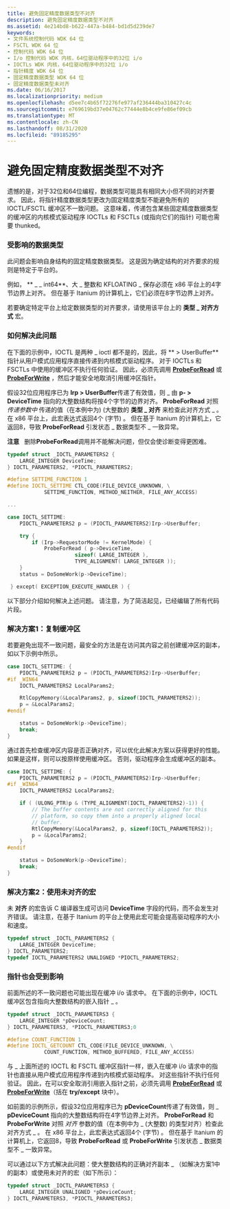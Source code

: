 ```yaml
---
title: 避免固定精度数据类型不对齐
description: 避免固定精度数据类型不对齐
ms.assetid: 4e214bd8-b622-447a-b484-bd1d5d239de7
keywords:
- 文件系统控制代码 WDK 64 位
- FSCTL WDK 64 位
- 控制代码 WDK 64 位
- I/o 控制代码 WDK 内核，64位驱动程序中的32位 i/o
- IOCTLs WDK 内核，64位驱动程序中的32位 i/o
- 指针精度 WDK 64 位
- 固定精度数据类型 WDK 64 位
- 固定精度数据类型未对齐
ms.date: 06/16/2017
ms.localizationpriority: medium
ms.openlocfilehash: d5ee7c4b65f72276fe977af236444ba310427c4c
ms.sourcegitcommit: e769619bd37e04762c77444e8b4ce9fe86ef09cb
ms.translationtype: MT
ms.contentlocale: zh-CN
ms.lasthandoff: 08/31/2020
ms.locfileid: "89185295"
---
```

# <a name="avoiding-misalignment-of-fixed-precision-data-types"></a>避免固定精度数据类型不对齐





遗憾的是，对于32位和64位编程，数据类型可能具有相同大小但不同的对齐要求。 因此，将指针精度数据类型更改为固定精度类型不能避免所有的 IOCTL/FSCTL 缓冲区不一致问题。 这意味着，传递包含某些固定精度数据类型的缓冲区的内核模式驱动程序 IOCTLs 和 FSCTLs (或指向它们的指针) 可能也需要 thunked。

### <a name="which-data-types-are-affected"></a>受影响的数据类型

此问题会影响自身结构的固定精度数据类型。 这是因为确定结构的对齐要求的规则是特定于平台的。

例如， ** \_ \_ int64**、大 \_ 整数和 KFLOATING \_ 保存必须在 x86 平台上的4字节边界上对齐。 但在基于 Itanium 的计算机上，它们必须在8字节边界上对齐。

若要确定特定平台上给定数据类型的对齐要求，请使用该平台上的 **类型 \_ 对齐方式** 宏。

### <a name="how-to-fix-the-problem"></a>如何解决此问题

在下面的示例中，IOCTL 是两种 \_ ioctl 都不是的，因此，将 ** &gt; UserBuffer** 指针从用户模式应用程序直接传递到内核模式驱动程序。 对于 IOCTLs 和 FSCTLs 中使用的缓冲区不执行任何验证。 因此，必须先调用 [**ProbeForRead**](/windows-hardware/drivers/ddi/wdm/nf-wdm-probeforread) 或 [**ProbeForWrite**](/windows-hardware/drivers/ddi/wdm/nf-wdm-probeforwrite) ，然后才能安全地取消引用缓冲区指针。

假设32位应用程序已为 **Irp &gt; UserBuffer**传递了有效值，则 \_ 由 **p- &gt; DeviceTime** 指向的大整数结构将按4个字节的边界对齐。 **ProbeForRead** 对照 *传递参数中* 传递的值（在本例中为)  (大整数的 **类型 \_ 对齐** 来检查此对齐方式 \_ 。 在 x86 平台上，此宏表达式返回4个 (字节) 。 但在基于 Itanium 的计算机上，它返回8，导致 **ProbeForRead** 引发状态 \_ 数据类型不 \_ 一致异常。

**注意**   删除**ProbeForRead**调用并不能解决问题，但仅会使诊断变得更困难。

 

```cpp
typedef struct _IOCTL_PARAMETERS2 {
    LARGE_INTEGER DeviceTime;
} IOCTL_PARAMETERS2, *PIOCTL_PARAMETERS2;

#define SETTIME_FUNCTION 1
#define IOCTL_SETTIME CTL_CODE(FILE_DEVICE_UNKNOWN, \
            SETTIME_FUNCTION, METHOD_NEITHER, FILE_ANY_ACCESS)

...

case IOCTL_SETTIME:
    PIOCTL_PARAMETERS2 p = (PIOCTL_PARAMETERS2)Irp->UserBuffer;

    try {                 
        if (Irp->RequestorMode != KernelMode) { 
            ProbeForRead ( p->DeviceTime,
                      sizeof( LARGE_INTEGER ),
                      TYPE_ALIGNMENT( LARGE_INTEGER ));
    }
    status = DoSomeWork(p->DeviceTime);

 } except( EXCEPTION_EXECUTE_HANDLER ) {
```

以下部分介绍如何解决上述问题。 请注意，为了简洁起见，已经编辑了所有代码片段。

### <a name="solution-1-copy-the-buffer"></a>解决方案1：复制缓冲区

若要避免出现不一致问题，最安全的方法是在访问其内容之前创建缓冲区的副本，如以下示例中所示。

```cpp
case IOCTL_SETTIME: {
    PIOCTL_PARAMETERS2 p = (PIOCTL_PARAMETERS2)Irp->UserBuffer;
#if _WIN64
    IOCTL_PARAMETERS2 LocalParams2;

    RtlCopyMemory(&LocalParams2, p, sizeof(IOCTL_PARAMETERS2));
    p = &LocalParams2;
#endif

    status = DoSomeWork(p->DeviceTime);
    break;
}
```

通过首先检查缓冲区内容是否正确对齐，可以优化此解决方案以获得更好的性能。 如果是这样，则可以按原样使用缓冲区。 否则，驱动程序会生成缓冲区的副本。

```cpp
case IOCTL_SETTIME: {
    PIOCTL_PARAMETERS2 p = (PIOCTL_PARAMETERS2)Irp->UserBuffer;
#if _WIN64
    IOCTL_PARAMETERS2 LocalParams2;

    if ( (ULONG_PTR)p & (TYPE_ALIGNMENT(IOCTL_PARAMETERS2)-1)) {
        // The buffer contents are not correctly aligned for this 
        // platform, so copy them into a properly aligned local 
        // buffer.
        RtlCopyMemory(&LocalParams2, p, sizeof(IOCTL_PARAMETERS2));
        p = &LocalParams2;
    }
#endif

    status = DoSomeWork(p->DeviceTime);
    break;
}
```

### <a name="solution-2-use-the-unaligned-macro"></a>解决方案2：使用未对齐的宏

未 **对齐** 的宏告诉 C 编译器生成可访问 **DeviceTime** 字段的代码，而不会发生对齐错误。 请注意，在基于 Itanium 的平台上使用此宏可能会提高驱动程序的大小和速度。

```cpp
typedef struct _IOCTL_PARAMETERS2 {
    LARGE_INTEGER DeviceTime;
} IOCTL_PARAMETERS2;
typedef IOCTL_PARAMETERS2 UNALIGNED *PIOCTL_PARAMETERS2;
```

### <a name="pointers-are-also-affected"></a>指针也会受到影响

前面所述的不一致问题也可能出现在缓冲 i/o 请求中。 在下面的示例中，IOCTL 缓冲区包含指向大整数结构的嵌入指针 \_ 。

```cpp
typedef struct _IOCTL_PARAMETERS3 {
    LARGE_INTEGER *pDeviceCount;
} IOCTL_PARAMETERS3, *PIOCTL_PARAMETERS3;0

#define COUNT_FUNCTION 1
#define IOCTL_GETCOUNT CTL_CODE(FILE_DEVICE_UNKNOWN, \
            COUNT_FUNCTION, METHOD_BUFFERED, FILE_ANY_ACCESS)
```

与 \_ 上面所述的 IOCTL 和 FSCTL 缓冲区指针一样，嵌入在缓冲 i/o 请求中的指针也直接从用户模式应用程序传递到内核模式驱动程序。 对这些指针不执行任何验证。 因此，在可以安全取消引用嵌入指针之前，必须先调用 [**ProbeForRead**](/windows-hardware/drivers/ddi/wdm/nf-wdm-probeforread) 或 [**ProbeForWrite**](/windows-hardware/drivers/ddi/wdm/nf-wdm-probeforwrite)（括在 **try/except** 块中）。

如前面的示例所示，假设32位应用程序已为 **pDeviceCount**传递了有效值，则 \_ **pDeviceCount** 指向的大整数结构将在4字节边界上对齐。 **ProbeForRead** 和 **ProbeForWrite** 对照 *对齐* 参数的值（在本例中为 \_ (大整数) 的类型对齐）检查此对齐方式 \_ 。 在 x86 平台上，此宏表达式返回4个 (字节) 。 但在基于 Itanium 的计算机上，它返回8，导致 **ProbeForRead** 或 **ProbeForWrite** 引发状态 \_ 数据类型不 \_ 一致异常。

可以通过以下方式解决此问题：使大整数结构的正确对齐副本 \_ （如解决方案1中的副本）或使用未对齐的宏（如下所示）：

```cpp
typedef struct _IOCTL_PARAMETERS3 {
    LARGE_INTEGER UNALIGNED *pDeviceCount;
} IOCTL_PARAMETERS3, *PIOCTL_PARAMETERS3;
```

 

